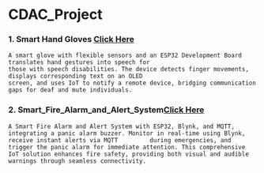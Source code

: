 # CDAC_Project
### 1.  Smart Hand Gloves [Click Here](/01_Smart_Hand_Gloves) <br>
    A smart glove with flexible sensors and an ESP32 Development Board translates hand gestures into speech for
    those with speech disabilities. The device detects finger movements, displays corresponding text on an OLED
    screen, and uses IoT to notify a remote device, bridging communication gaps for deaf and mute individuals.

### 2.  Smart_Fire_Alarm_and_Alert_System[Click Here](/02_Smart_Fire_Alarm_and_Alert_System)

    A Smart Fire Alarm and Alert System with ESP32, Blynk, and MQTT, integrating a panic alarm buzzer. Monitor in real-time using Blynk, receive instant alerts via MQTT         during emergencies, and trigger the panic alarm for immediate attention. This comprehensive IoT solution enhances fire safety, providing both visual and audible             warnings through seamless connectivity.

